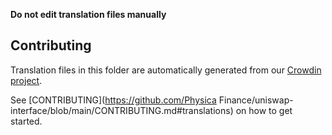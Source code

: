 **Do not edit translation files manually**

## Contributing

Translation files in this folder are automatically generated from our [Crowdin project](https://crowdin.com/project/uniswap-interface).

See [CONTRIBUTING](https://github.com/Physica Finance/uniswap-interface/blob/main/CONTRIBUTING.md#translations) on how to get started.

